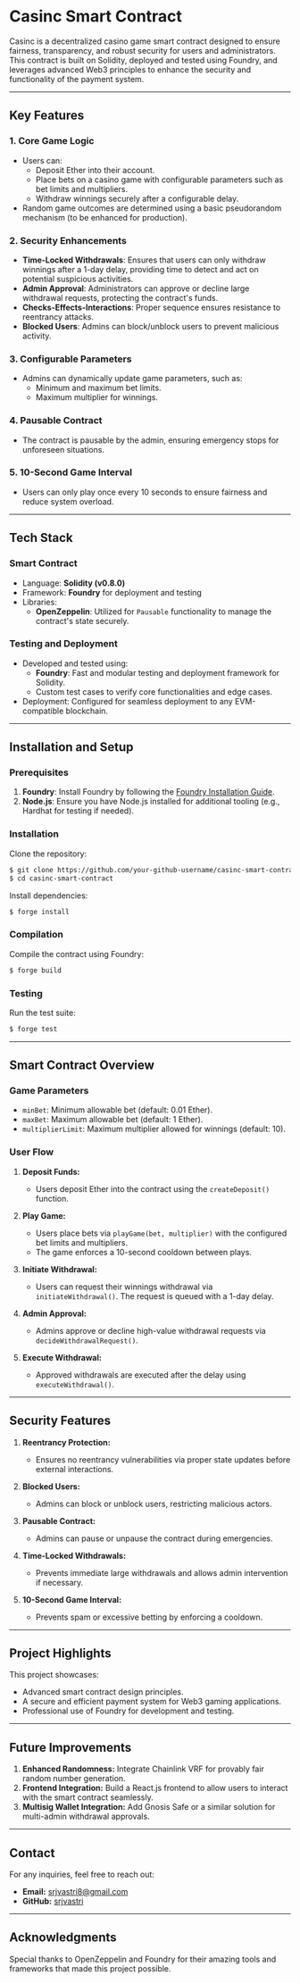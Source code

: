 # Casinc Smart Contract

Casinc is a decentralized casino game smart contract designed to ensure fairness, transparency, and robust security for users and administrators. This contract is built on Solidity, deployed and tested using Foundry, and leverages advanced Web3 principles to enhance the security and functionality of the payment system.

---

## Key Features

### **1. Core Game Logic**
- Users can:
  - Deposit Ether into their account.
  - Place bets on a casino game with configurable parameters such as bet limits and multipliers.
  - Withdraw winnings securely after a configurable delay.
- Random game outcomes are determined using a basic pseudorandom mechanism (to be enhanced for production).

### **2. Security Enhancements**
- **Time-Locked Withdrawals**: Ensures that users can only withdraw winnings after a 1-day delay, providing time to detect and act on potential suspicious activities.
- **Admin Approval**: Administrators can approve or decline large withdrawal requests, protecting the contract's funds.
- **Checks-Effects-Interactions**: Proper sequence ensures resistance to reentrancy attacks.
- **Blocked Users**: Admins can block/unblock users to prevent malicious activity.

### **3. Configurable Parameters**
- Admins can dynamically update game parameters, such as:
  - Minimum and maximum bet limits.
  - Maximum multiplier for winnings.

### **4. Pausable Contract**
- The contract is pausable by the admin, ensuring emergency stops for unforeseen situations.

### **5. 10-Second Game Interval**
- Users can only play once every 10 seconds to ensure fairness and reduce system overload.

---

## Tech Stack

### **Smart Contract**
- Language: **Solidity (v0.8.0)**
- Framework: **Foundry** for deployment and testing
- Libraries:
  - **OpenZeppelin**: Utilized for `Pausable` functionality to manage the contract's state securely.

### **Testing and Deployment**
- Developed and tested using:
  - **Foundry**: Fast and modular testing and deployment framework for Solidity.
  - Custom test cases to verify core functionalities and edge cases.
- Deployment: Configured for seamless deployment to any EVM-compatible blockchain.

---

## Installation and Setup

### Prerequisites
1. **Foundry**: Install Foundry by following the [Foundry Installation Guide](https://book.getfoundry.sh/getting-started/installation.html).
2. **Node.js**: Ensure you have Node.js installed for additional tooling (e.g., Hardhat for testing if needed).

### Installation
Clone the repository:
```bash
$ git clone https://github.com/your-github-username/casinc-smart-contract.git
$ cd casinc-smart-contract
```

Install dependencies:
```bash
$ forge install
```

### Compilation
Compile the contract using Foundry:
```bash
$ forge build
```

### Testing
Run the test suite:
```bash
$ forge test
```

---

## Smart Contract Overview

### **Game Parameters**
- `minBet`: Minimum allowable bet (default: 0.01 Ether).
- `maxBet`: Maximum allowable bet (default: 1 Ether).
- `multiplierLimit`: Maximum multiplier allowed for winnings (default: 10).

### **User Flow**
1. **Deposit Funds:**
   - Users deposit Ether into the contract using the `createDeposit()` function.

2. **Play Game:**
   - Users place bets via `playGame(bet, multiplier)` with the configured bet limits and multipliers.
   - The game enforces a 10-second cooldown between plays.

3. **Initiate Withdrawal:**
   - Users can request their winnings withdrawal via `initiateWithdrawal()`. The request is queued with a 1-day delay.

4. **Admin Approval:**
   - Admins approve or decline high-value withdrawal requests via `decideWithdrawalRequest()`.

5. **Execute Withdrawal:**
   - Approved withdrawals are executed after the delay using `executeWithdrawal()`.

---

## Security Features

1. **Reentrancy Protection:**
   - Ensures no reentrancy vulnerabilities via proper state updates before external interactions.

2. **Blocked Users:**
   - Admins can block or unblock users, restricting malicious actors.

3. **Pausable Contract:**
   - Admins can pause or unpause the contract during emergencies.

4. **Time-Locked Withdrawals:**
   - Prevents immediate large withdrawals and allows admin intervention if necessary.

5. **10-Second Game Interval:**
   - Prevents spam or excessive betting by enforcing a cooldown.

---

## Project Highlights
This project showcases:
- Advanced smart contract design principles.
- A secure and efficient payment system for Web3 gaming applications.
- Professional use of Foundry for development and testing.

---

## Future Improvements
1. **Enhanced Randomness:** Integrate Chainlink VRF for provably fair random number generation.
2. **Frontend Integration:** Build a React.js frontend to allow users to interact with the smart contract seamlessly.
3. **Multisig Wallet Integration:** Add Gnosis Safe or a similar solution for multi-admin withdrawal approvals.

---

## Contact
For any inquiries, feel free to reach out:
- **Email:** srjvastri8@gmail.com
- **GitHub:** [srjvastri](https://github.com/srjvastri)

---

## Acknowledgments
Special thanks to OpenZeppelin and Foundry for their amazing tools and frameworks that made this project possible.

